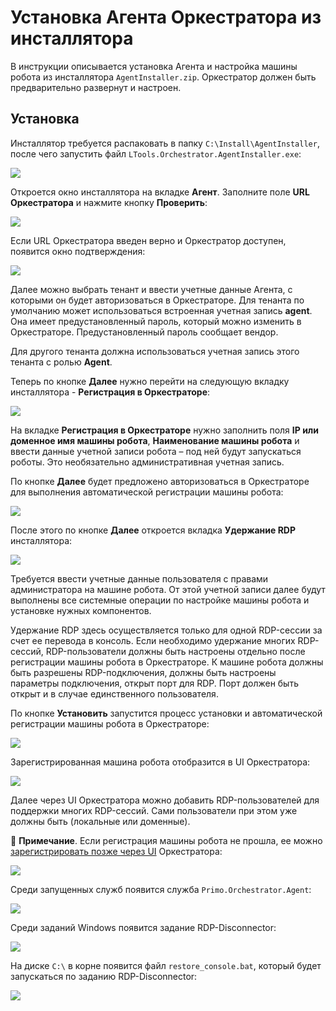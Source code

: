 # Установка Агента Оркестратора из инсталлятора
В инструкции описывается установка Агента и настройка машины робота из инсталлятора `AgentInstaller.zip`. Оркестратор должен быть предварительно развернут и настроен.

## Установка

Инсталлятор требуется распаковать в папку `C:\Install\AgentInstaller`, после чего запустить файл `LTools.Orchestrator.AgentInstaller.exe`:

![](../../../resources/setting-up-machines/windows/robotmachine/windows.-машина-робота.-распаковка-инсталлятора.png)

Откроется окно инсталлятора на вкладке **Агент**. Заполните поле **URL Оркестратора** и нажмите кнопку **Проверить**:

![](../../../resources/setting-up-machines/windows/robotmachine/windows.-машина-робота.-окно-инсталлятора.png)

Если URL Оркестратора введен верно и Оркестратор доступен, появится окно подтверждения: 

![](../../../resources/setting-up-machines/windows/robotmachine/windows.-машина-робота.-окно-инсталлятора-2.png)

Далее можно выбрать тенант и ввести учетные данные Агента, с которыми он будет авторизоваться в Оркестраторе. Для тенанта по умолчанию может использоваться встроенная учетная запись **agent**. Она имеет предустановленный пароль, который можно изменить в Оркестраторе. Предустановленный пароль сообщает вендор. 

Для другого тенанта должна использоваться учетная запись этого тенанта с ролью **Agent**. 

Теперь по кнопке **Далее** нужно перейти на следующую вкладку инсталлятора - **Регистрация в Оркестраторе**:

![](../../../resources/setting-up-machines/windows/robotmachine/windows.-машина-робота.-окно-инсталлятора-3.png)

На вкладке **Регистрация в Оркестраторе** нужно заполнить поля **IP или доменное имя машины робота**, **Наименование машины робота** и ввести данные учетной записи робота – под ней будут запускаться роботы. Это необязательно административная учетная запись. 

По кнопке **Далее** будет предложено авторизоваться в Оркестраторе для выполнения автоматической регистрации машины робота:

![](../../../resources/setting-up-machines/windows/robotmachine/windows.-машина-робота.-окно-инсталлятора-4.png)

После этого по кнопке **Далее** откроется вкладка **Удержание RDP** инсталлятора:

![](../../../resources/setting-up-machines/windows/robotmachine/windows.-машина-робота.-окно-инсталлятора-5.png)

Требуется ввести учетные данные пользователя с правами администратора на машине робота. От этой учетной записи далее будут выполнены все системные операции по настройке машины робота и установке нужных компонентов.

Удержание RDP здесь осуществляется только для одной RDP-сессии за счет ее перевода в консоль. Если необходимо удержание многих RDP-сессий, RDP-пользователи должны быть настроены отдельно после регистрации машины робота в Оркестраторе. К машине робота должны быть разрешены RDP-подключения, должны быть настроены параметры подключения, открыт порт для RDP. Порт должен быть открыт и в случае единственного пользователя.

По кнопке **Установить** запустится процесс установки и автоматической регистрации машины робота в Оркестраторе:

![](../../../resources/setting-up-machines/windows/robotmachine/windows.-машина-робота.-регистрация.png)

Зарегистрированная машина робота отобразится в UI Оркестратора:

![](../../../resources/setting-up-machines/windows/robotmachine/windows.-машина-робота.-список-машин.png)

Далее через UI Оркестратора можно добавить RDP-пользователей для поддержки многих RDP-сессий. Сами пользователи при этом уже должны быть (локальные или доменные).

:small_blue_diamond: **Примечание**. Если регистрация машины робота не прошла, ее можно [зарегистрировать позже через UI](https://docs.primo-rpa.ru/primo-rpa/orchestrator/settings/register-robot) Оркестратора:

![](../../../resources/setting-up-machines/windows/robotmachine/windows.-машина-робота.-регистрация-ошибка.png)

Среди запущенных служб появится служба `Primo.Orchestrator.Agent`:

![](../../../resources/setting-up-machines/windows/robotmachine/windows.-машина-робота.-primo-agent.png)

Среди заданий Windows появится задание RDP-Disconnector:

![](../../../resources/setting-up-machines/windows/robotmachine/windows.-машина-робота.-задание-disconnector.png)

На диске `C:\` в корне появится файл `restore_console.bat`, который будет запускаться по заданию RDP-Disconnector:

![](../../../resources/setting-up-machines/windows/robotmachine/windows.-машина-робота.-файл-console.bat.png)
